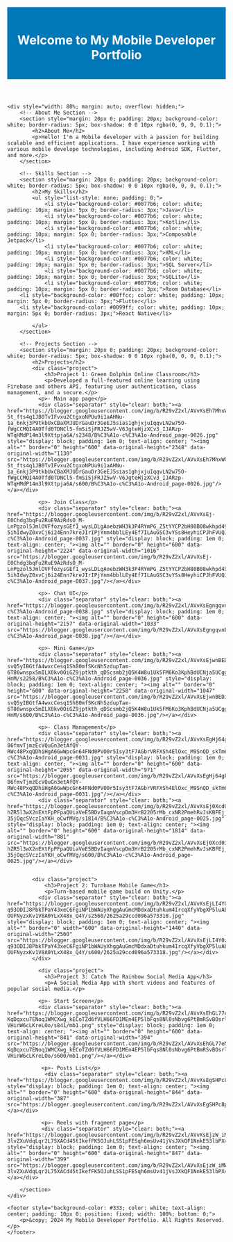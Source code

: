 <body>
    <header style="background-color: #0077b6; color: white; padding: 20px 0; text-align: center;">
        <h1>Welcome to My Mobile Developer Portfolio</h1>
    </header>

    <div style="width: 80%; margin: auto; overflow: hidden;">
        <!-- About Me Section -->
        <section style="margin: 20px 0; padding: 20px; background-color: white; border-radius: 5px; box-shadow: 0 0 10px rgba(0, 0, 0, 0.1);">
            <h2>About Me</h2>
            <p>Hello! I'm a Mobile developer with a passion for building scalable and efficient applications. I have experience working with various mobile develope technologies, including Android SDK, Flutter, and more.</p>
        </section>

        <!-- Skills Section -->
        <section style="margin: 20px 0; padding: 20px; background-color: white; border-radius: 5px; box-shadow: 0 0 10px rgba(0, 0, 0, 0.1);">
            <h2>My Skills</h2>
            <ul style="list-style: none; padding: 0;">
                <li style="background-color: #0077b6; color: white; padding: 10px; margin: 5px 0; border-radius: 3px;">Java</li>
                <li style="background-color: #0077b6; color: white; padding: 10px; margin: 5px 0; border-radius: 3px;">Kotlin</li>
                <li style="background-color: #0077b6; color: white; padding: 10px; margin: 5px 0; border-radius: 3px;">Composable Jetpack</li>
                <li style="background-color: #0077b6; color: white; padding: 10px; margin: 5px 0; border-radius: 3px;">XML</li>
                <li style="background-color: #0077b6; color: white; padding: 10px; margin: 5px 0; border-radius: 3px;">SQL Server</li>
                <li style="background-color: #0077b6; color: white; padding: 10px; margin: 5px 0; border-radius: 3px;">SQLite</li>
                <li style="background-color: #0077b6; color: white; padding: 10px; margin: 5px 0; border-radius: 3px;">Room Database</li>
		<li style="background-color: #00ffcc; color: white; padding: 10px; margin: 5px 0; border-radius: 3px;">Flutter</li>
		<li style="background-color: #0099ff; color: white; padding: 10px; margin: 5px 0; border-radius: 3px;">React Native</li>

            </ul>
        </section>

        <!-- Projects Section -->
        <section style="margin: 20px 0; padding: 20px; background-color: white; border-radius: 5px; box-shadow: 0 0 10px rgba(0, 0, 0, 0.1);">
            <h2>Projects</h2>
            <div class="project">
                <h3>Project 1: Green Dolphin Online Classroom</h3>
                <p>Developed a full-featured online learning using Firebase and others API, featuring user authentication, class management, and a secure.</p>
              <p>- Main app page</p>
              <div class="separator" style="clear: both;"><a href="https://blogger.googleusercontent.com/img/b/R29vZ2xl/AVvXsEh7MhxW0ymJCNRy-5t_fts4q1JB0TvIFvxu2CtgxoNPUu9i1aAHNu-1a_6nkj3P9tkbUxCBaXMJUDrGauDr3GeEJ5sias1ghjxjuIqqvLN2w75O-fWgCCMQI4AOTfd07DNCl5-fmSiSjFRJZ5wV-V6JgteHjzXCv3_IJARzp-WTqHMdP14m3l9Xttpja6A/s2348/B%C3%A1o-c%C3%A1o-Android_page-0026.jpg" style="display: block; padding: 1em 0; text-align: center; "><img alt="" border="0" height="600" data-original-height="2348" data-original-width="1130" src="https://blogger.googleusercontent.com/img/b/R29vZ2xl/AVvXsEh7MhxW0ymJCNRy-5t_fts4q1JB0TvIFvxu2CtgxoNPUu9i1aAHNu-1a_6nkj3P9tkbUxCBaXMJUDrGauDr3GeEJ5sias1ghjxjuIqqvLN2w75O-fWgCCMQI4AOTfd07DNCl5-fmSiSjFRJZ5wV-V6JgteHjzXCv3_IJARzp-WTqHMdP14m3l9Xttpja6A/s600/B%C3%A1o-c%C3%A1o-Android_page-0026.jpg"/></a></div>
              
              <p>- Join Class</p>
              <div class="separator" style="clear: both;"><a href="https://blogger.googleusercontent.com/img/b/R29vZ2xl/AVvXsEj-E0Chdg3bqFu2RuE9AzRdsO_M-LnPgzol5JmlOVFfozysGEf1_wysLDLgAoebzWH3k3P4RYmPG_Z5tYYCP2bH80B08wkhpd49v-5ihIdwyZ0xvCj6i24Enn7kreJIrIPjYnm4bblLEy4Ef7ILAuGSC3vYSs8HeyhiCPJhFVUQJEZnj2Zi0e4UfhR4Er8/s2224/B%C3%A1o-c%C3%A1o-Android_page-0037.jpg" style="display: block; padding: 1em 0; text-align: center; "><img alt="" border="0" height="600" data-original-height="2224" data-original-width="1016" src="https://blogger.googleusercontent.com/img/b/R29vZ2xl/AVvXsEj-E0Chdg3bqFu2RuE9AzRdsO_M-LnPgzol5JmlOVFfozysGEf1_wysLDLgAoebzWH3k3P4RYmPG_Z5tYYCP2bH80B08wkhpd49v-5ihIdwyZ0xvCj6i24Enn7kreJIrIPjYnm4bblLEy4Ef7ILAuGSC3vYSs8HeyhiCPJhFVUQJEZnj2Zi0e4UfhR4Er8/s600/B%C3%A1o-c%C3%A1o-Android_page-0037.jpg"/></a></div>
              
              <p>- Chat UI</p>
              <div class="separator" style="clear: both;"><a href="https://blogger.googleusercontent.com/img/b/R29vZ2xl/AVvXsEgngqvnBy5MSVscW9lUowSWAqySetAVdCHE5GdnMibZD_x8nSjdJ1fngwchq_Da4pVKeASb1VdY3WTGAM4q_0H2J0Wgq6uwnNd4p659cZuAQesY8pcxeXRrZDy3OiEw1JtgSXM2ljx5wdd_bDo9FWkeWkn7yZ90BohOjNsFMi4g6wP6i2rBdrmjr8a2fLY/s2157/B%C3%A1o-c%C3%A1o-Android_page-0038.jpg" style="display: block; padding: 1em 0; text-align: center; "><img alt="" border="0" height="600" data-original-height="2157" data-original-width="1033" src="https://blogger.googleusercontent.com/img/b/R29vZ2xl/AVvXsEgngqvnBy5MSVscW9lUowSWAqySetAVdCHE5GdnMibZD_x8nSjdJ1fngwchq_Da4pVKeASb1VdY3WTGAM4q_0H2J0Wgq6uwnNd4p659cZuAQesY8pcxeXRrZDy3OiEw1JtgSXM2ljx5wdd_bDo9FWkeWkn7yZ90BohOjNsFMi4g6wP6i2rBdrmjr8a2fLY/s600/B%C3%A1o-c%C3%A1o-Android_page-0038.jpg"/></a></div>
              
              <p>- Mini Game</p>
              <div class="separator" style="clear: both;"><a href="https://blogger.googleusercontent.com/img/b/R29vZ2xl/AVvXsEjwnBEDimzcLKRnRGRS58UUZFRAqUYFMPuwhnZ-svQ5yIBGtfA4wxcCesq1Sh80mfSKcNh5zdupTam-6T86wnspx5mILX0kv0OiGZ9jptkth_qDScsmb2jQ5K4W8u1Uk5FM6Ko3KphBdUCNja5UCggiMZRxYGnvo35jFYDbDR3yIeAH1WweTyTluag-HnM/s2258/B%C3%A1o-c%C3%A1o-Android_page-0036.jpg" style="display: block; padding: 1em 0; text-align: center; "><img alt="" border="0" height="600" data-original-height="2258" data-original-width="1047" src="https://blogger.googleusercontent.com/img/b/R29vZ2xl/AVvXsEjwnBEDimzcLKRnRGRS58UUZFRAqUYFMPuwhnZ-svQ5yIBGtfA4wxcCesq1Sh80mfSKcNh5zdupTam-6T86wnspx5mILX0kv0OiGZ9jptkth_qDScsmb2jQ5K4W8u1Uk5FM6Ko3KphBdUCNja5UCggiMZRxYGnvo35jFYDbDR3yIeAH1WweTyTluag-HnM/s600/B%C3%A1o-c%C3%A1o-Android_page-0036.jpg"/></a></div>
              
              <p>- Class Management</p>
              <div class="separator" style="clear: both;"><a href="https://blogger.googleusercontent.com/img/b/R29vZ2xl/AVvXsEgHj64gPIxZ3DsHAvPi2tRbkuWSnXY9U_LF6VfSCwR60-86fmvTjmzEcVQuGn3etAfQY-RWc48PxqQDhiHgA6GwWpcGn64FNd0PVO0r5Isy3tF7AGbrVRFXSh4ElOxc_M9SnQD_skTm6nOA6KZS5FPPzMuHTakRFPnW2uwEhDuOqfDWoIMxAWu2WLOSfGs/s2055/B%C3%A1o-c%C3%A1o-Android_page-0031.jpg" style="display: block; padding: 1em 0; text-align: center; "><img alt="" border="0" height="600" data-original-height="2055" data-original-width="971" src="https://blogger.googleusercontent.com/img/b/R29vZ2xl/AVvXsEgHj64gPIxZ3DsHAvPi2tRbkuWSnXY9U_LF6VfSCwR60-86fmvTjmzEcVQuGn3etAfQY-RWc48PxqQDhiHgA6GwWpcGn64FNd0PVO0r5Isy3tF7AGbrVRFXSh4ElOxc_M9SnQD_skTm6nOA6KZS5FPPzMuHTakRFPnW2uwEhDuOqfDWoIMxAWu2WLOSfGs/s600/B%C3%A1o-c%C3%A1o-Android_page-0031.jpg"/></a></div>
              <div class="separator" style="clear: both;"><a href="https://blogger.googleusercontent.com/img/b/R29vZ2xl/AVvXsEj0Xcd0i9XLf0nV9Bxv64EciW6gU1Obzjn_tlBX_weTTGXydPh6KabwO63YYWsEPrOGbm8XCvw1hKjU95902cWXZ-hZR5l3wX2nEXtFpPFpaQUiaVeE5BDvIaqmVscpDm3HrB2205rMb_cxNR2PmehRvJsKBFEj_BoJJeT-35jOqcSVczIaYKH_oCwfMVg/s1814/B%C3%A1o-c%C3%A1o-Android_page-0025.jpg" style="display: block; padding: 1em 0; text-align: center; "><img alt="" border="0" height="600" data-original-height="1814" data-original-width="881" src="https://blogger.googleusercontent.com/img/b/R29vZ2xl/AVvXsEj0Xcd0i9XLf0nV9Bxv64EciW6gU1Obzjn_tlBX_weTTGXydPh6KabwO63YYWsEPrOGbm8XCvw1hKjU95902cWXZ-hZR5l3wX2nEXtFpPFpaQUiaVeE5BDvIaqmVscpDm3HrB2205rMb_cxNR2PmehRvJsKBFEj_BoJJeT-35jOqcSVczIaYKH_oCwfMVg/s600/B%C3%A1o-c%C3%A1o-Android_page-0025.jpg"/></a></div>
              
            
            <div class="project">
                <h3>Project 2: Turnbase Mobile Game</h3>
                <p>Turn-based mobile game build on Unity.</p>
              <div class="separator" style="clear: both;"><a href="https://blogger.googleusercontent.com/img/b/R29vZ2xl/AVvXsEjLI4Y0z7sSyCX4sBHSmVZVTmDKDaUEIz0Nl5xad6iB_E270jI-q93ODIJ8PbkTPaY43xeC6FgiNP1bWAUyXhggAuGmcMDdxaDtuhkum4IrcqXfyVbgXP5luAb5JC2lf3Lxgk41kijpQesEGHISwNJMWcxUHpvIkbohm-OUFNyzxKv1V8A0YLxX48x_Q4Y/s2560/2625a29ccd096a573318.jpg" style="display: block; padding: 1em 0; text-align: center; "><img alt="" border="0" width="600" data-original-height="1440" data-original-width="2560" src="https://blogger.googleusercontent.com/img/b/R29vZ2xl/AVvXsEjLI4Y0z7sSyCX4sBHSmVZVTmDKDaUEIz0Nl5xad6iB_E270jI-q93ODIJ8PbkTPaY43xeC6FgiNP1bWAUyXhggAuGmcMDdxaDtuhkum4IrcqXfyVbgXP5luAb5JC2lf3Lxgk41kijpQesEGHISwNJMWcxUHpvIkbohm-OUFNyzxKv1V8A0YLxX48x_Q4Y/s600/2625a29ccd096a573318.jpg"/></a></div>
            </div>
              
              <div class="project">
                <h3>Project 3: Catch The Rainbow Social Media App</h3>
                <p>A Social Media App with short videos and features of popular social media.</p>
                
              <p>- Start Screen</p>
              <div class="separator" style="clear: both;"><a href="https://blogger.googleusercontent.com/img/b/R29vZ2xl/AVvXsEhGL77eNUB-KqDqxcu7ENoq1WMCXwg_kECoTZd6fVLH66FD1MEn4EP5lbFqs8Nl0sNbvg6PtBmRSvBOsrl_gep6nXsNu54gRASxpJqVBGnombturW6pHReRBFLNyBa54C64iGQs2gjd9kbD20PBNMUIeQBkmjk_76Vfz5Wlv6QotZLE-VHinW6cLKreLOo/s841/mb1.png" style="display: block; padding: 1em 0; text-align: center; "><img alt="" border="0" height="600" data-original-height="841" data-original-width="394" src="https://blogger.googleusercontent.com/img/b/R29vZ2xl/AVvXsEhGL77eNUB-KqDqxcu7ENoq1WMCXwg_kECoTZd6fVLH66FD1MEn4EP5lbFqs8Nl0sNbvg6PtBmRSvBOsrl_gep6nXsNu54gRASxpJqVBGnombturW6pHReRBFLNyBa54C64iGQs2gjd9kbD20PBNMUIeQBkmjk_76Vfz5Wlv6QotZLE-VHinW6cLKreLOo/s600/mb1.png"/></a></div>
               
               <p>- Posts List</p>
				<div class="separator" style="clear: both;"><a href="https://blogger.googleusercontent.com/img/b/R29vZ2xl/AVvXsEgSHPc8pH8FNZY7hyphenhyphen3oNdgEfw9xFYccMxZmfQZjmA0dtCxavOMadPcAs3D2Ho9au7txMwnmNn2n3BjVpZ5pKJxJ6S0R2FKBUe4IGEaoak7tvJDgWrffbUbtiXdSauliLZwAOI1e725QLwB0HjzDwCtZjzs8asb_kAFcehYw54du_ihfFukmyW4Qn7uBtR8/s844/mb2.png" style="display: block; padding: 1em 0; text-align: center; "><img alt="" border="0" height="600" data-original-height="844" data-original-width="387" src="https://blogger.googleusercontent.com/img/b/R29vZ2xl/AVvXsEgSHPc8pH8FNZY7hyphenhyphen3oNdgEfw9xFYccMxZmfQZjmA0dtCxavOMadPcAs3D2Ho9au7txMwnmNn2n3BjVpZ5pKJxJ6S0R2FKBUe4IGEaoak7tvJDgWrffbUbtiXdSauliLZwAOI1e725QLwB0HjzDwCtZjzs8asb_kAFcehYw54du_ihfFukmyW4Qn7uBtR8/s600/mb2.png"/></a></div>
                
               <p>- Reels with fragment page</p>
               <div class="separator" style="clear: both;"><a href="https://blogger.googleusercontent.com/img/b/R29vZ2xl/AVvXsEjzW_iMWm8RfT6XOghKIM4EDlEC1N87_PWKSLFp5Weu3LFwStZjuE2FaZLOotJtzMBFidnma391UGxYIsB-3lvZXuVdqLqr2L75XACd45tIkefFK5OJuhLSS1pFESqh6msUv41jVsJXkQF1NnkE53lbPX4Av8jBvsiCfLDS70dKzvOD9AWXAcACXnka_Jo/s847/mb3.png" style="display: block; padding: 1em 0; text-align: center; "><img alt="" border="0" height="600" data-original-height="847" data-original-width="399" src="https://blogger.googleusercontent.com/img/b/R29vZ2xl/AVvXsEjzW_iMWm8RfT6XOghKIM4EDlEC1N87_PWKSLFp5Weu3LFwStZjuE2FaZLOotJtzMBFidnma391UGxYIsB-3lvZXuVdqLqr2L75XACd45tIkefFK5OJuhLSS1pFESqh6msUv41jVsJXkQF1NnkE53lbPX4Av8jBvsiCfLDS70dKzvOD9AWXAcACXnka_Jo/s600/mb3.png"/></a></div>

        </section>
    </div>

    <footer style="background-color: #333; color: white; text-align: center; padding: 10px 0; position: fixed; width: 100%; bottom: 0;">
        <p>&copy; 2024 My Mobile Developer Portfolio. All Rights Reserved.</p>
    </footer>
</body>
